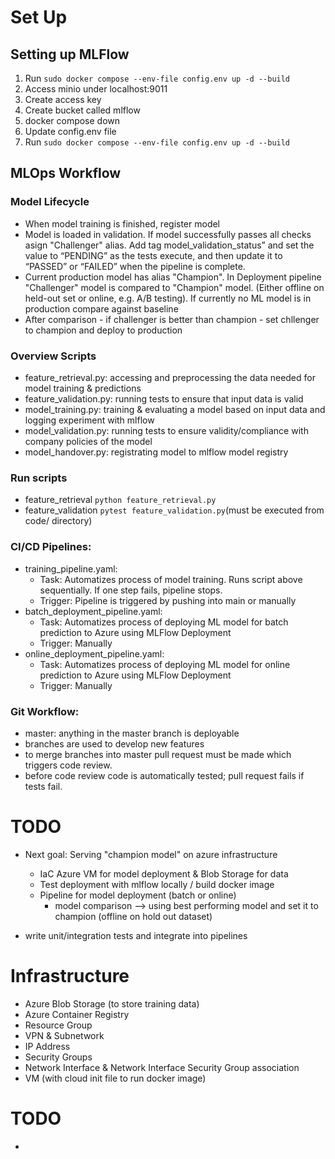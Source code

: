 

# Set Up

## Setting up MLFlow 

1) Run ```sudo docker compose --env-file config.env up -d --build```
2) Access minio under localhost:9011
3) Create access key
4) Create bucket called mlflow
5) docker compose down
6) Update config.env file
7) Run ```sudo docker compose --env-file config.env up -d --build```


## MLOps Workflow

### Model Lifecycle

- When model training is finished, register model
- Model is loaded in validation. If model successfully passes all checks asign "Challenger" alias. Add tag model_validation_status” and set the value to “PENDING” as the tests execute, and then update it to “PASSED” or “FAILED” when the pipeline is complete.
- Current production model has alias "Champion". In Deployment pipeline "Challenger" model is compared to "Champion" model. (Either offline on held-out set or online, e.g. A/B testing). If currently no ML model is in production compare against baseline 
- After comparison - if challenger is better than champion - set chllenger to champion and deploy to production


### Overview Scripts
- feature_retrieval.py: accessing and preprocessing the data needed for model training & predictions
- feature_validation.py: running tests to ensure that input data is valid
- model_training.py: training & evaluating a model based on input data and logging experiment with mlflow
- model_validation.py: running tests to ensure validity/compliance with company policies of the model
- model_handover.py: registrating model to mlflow model registry

### Run scripts
- feature_retrieval ```python feature_retrieval.py```
- feature_validation ```pytest feature_validation.py```(must be executed from code/ directory) 


### CI/CD Pipelines:
- training_pipeline.yaml: 
    - Task: Automatizes process of model training. Runs script above sequentially. If one step fails, pipeline stops. 
    - Trigger: Pipeline is triggered by pushing into main or manually
- batch_deployment_pipeline.yaml: 
    - Task: Automatizes process of deploying ML model for batch prediction to Azure using MLFlow Deployment
    - Trigger: Manually
- online_deployment_pipeline.yaml:
    - Task: Automatizes process of deploying ML model for online prediction to Azure using MLFlow Deployment
    - Trigger: Manually

### Git Workflow:
- master: anything in the master branch is deployable
- branches are used to develop new features
- to merge branches into master pull request must be made which triggers code review. 
- before code review code is automatically tested; pull request fails if tests fail. 

# TODO
- Next goal: Serving "champion model" on azure infrastructure
    - IaC Azure VM for model deployment & Blob Storage for data
    - Test deployment with mlflow locally / build docker image
    - Pipeline for model deployment (batch or online)
        - model comparison --> using best performing model and set it to champion (offline on hold out dataset)

- write unit/integration tests and integrate into pipelines

# Infrastructure
- Azure Blob Storage (to store training data)
- Azure Container Registry
- Resource Group
- VPN & Subnetwork
- IP Address
- Security Groups
- Network Interface & Network Interface Security Group association
- VM (with cloud init file to run docker image)

# TODO
- 